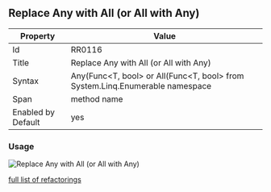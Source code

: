 ## Replace Any with All \(or All with Any\)

Property | Value
--- | ---
Id|RR0116
Title|Replace Any with All \(or All with Any\)
Syntax|Any\(Func\<T, bool\> or All\(Func\<T, bool\> from System\.Linq\.Enumerable namespace
Span|method name
Enabled by Default|yes

### Usage

![Replace Any with All \(or All with Any\)](../../images/refactorings/ReplaceAnyWithAllOrAllWithAny.png)

[full list of refactorings](Refactorings.md)